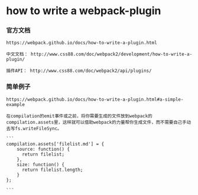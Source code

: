 # how to write a webpack-plugin

### 官方文档 
    https://webpack.github.io/docs/how-to-write-a-plugin.html

    中文文档： http://www.css88.com/doc/webpack2/development/how-to-write-a-plugin/
     
    插件API： http://www.css88.com/doc/webpack2/api/plugins/

### 简单例子
    https://webpack.github.io/docs/how-to-write-a-plugin.html#a-simple-example

    在compilation的emit事件或之前，将你需要生成的文件放到webpack的compilation.assets里，这样就可以借助webpack的力量帮你生成文件，而不需要自己手动去写fs.writeFileSync。

    ```
    compilation.assets['filelist.md'] = {
        source: function() {
          return filelist;
        },
        size: function() {
          return filelist.length;
        }
    };
    
    ```
